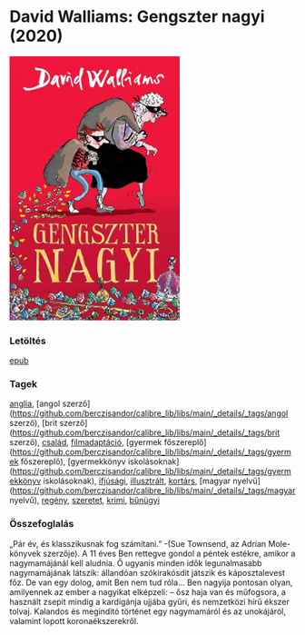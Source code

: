 # <a name="id_1218">David Walliams: Gengszter nagyi (2020)</a>
<img src="https://github.com/BercziSandor/calibre_lib/raw/main/libs/main/David%20Walliams/Gengszter%20nagyi%20%281218%29/cover.jpg" alt="cover" width="300"/>

### Letöltés
[epub](https://github.com/BercziSandor/calibre_lib/raw/main/libs/main/David%20Walliams/Gengszter%20nagyi%20%281218%29/Gengszter%20nagyi%20-%20David%20Walliams.epub)

### Tagek
[anglia](https://github.com/berczisandor/calibre_lib/libs/main/_details/_tags/anglia), [angol szerző](https://github.com/berczisandor/calibre_lib/libs/main/_details/_tags/angol szerző), [brit szerző](https://github.com/berczisandor/calibre_lib/libs/main/_details/_tags/brit szerző), [család](https://github.com/berczisandor/calibre_lib/libs/main/_details/_tags/család), [filmadaptáció](https://github.com/berczisandor/calibre_lib/libs/main/_details/_tags/filmadaptáció), [gyermek főszereplő](https://github.com/berczisandor/calibre_lib/libs/main/_details/_tags/gyermek főszereplő), [gyermekkönyv iskolásoknak](https://github.com/berczisandor/calibre_lib/libs/main/_details/_tags/gyermekkönyv iskolásoknak), [ifjúsági](https://github.com/berczisandor/calibre_lib/libs/main/_details/_tags/ifjúsági), [illusztrált](https://github.com/berczisandor/calibre_lib/libs/main/_details/_tags/illusztrált), [kortárs](https://github.com/berczisandor/calibre_lib/libs/main/_details/_tags/kortárs), [magyar nyelvű](https://github.com/berczisandor/calibre_lib/libs/main/_details/_tags/magyar nyelvű), [regény](https://github.com/berczisandor/calibre_lib/libs/main/_details/_tags/regény), [szeretet](https://github.com/berczisandor/calibre_lib/libs/main/_details/_tags/szeretet), [krimi](https://github.com/berczisandor/calibre_lib/libs/main/_details/_tags/krimi), [bűnügyi](https://github.com/berczisandor/calibre_lib/libs/main/_details/_tags/bűnügyi)

### Összefoglalás
<div>
<p>„Pár év, és klasszikusnak fog számítani.” -(Sue Townsend, az Adrian Mole-könyvek szerzője). A 11 éves Ben rettegve gondol a péntek estékre, amikor a nagymamájánál kell aludnia. Ő ugyanis minden idők legunalmasabb nagymamájának látszik: állandóan szókirakósdit játszik és káposztalevest főz. De van egy dolog, amit Ben nem tud róla… Ben nagyija pontosan olyan, amilyennek az ember a nagyikat elképzeli: – ősz haja van és műfogsora, a használt zsepit mindig a kardigánja ujjába gyűri, és nemzetközi hírű ékszer tolvaj. Kalandos és megindító történet egy nagymamáról és az unokájáról, valamint lopott koronaékszerekről.</p></div>


